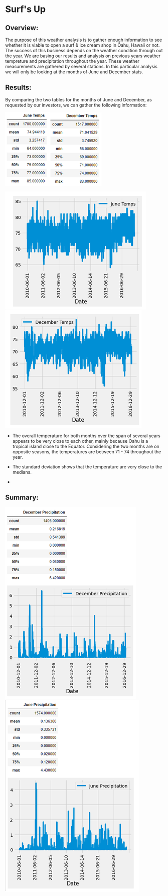 # Surf's Up

## Overview:

The purpose of this weather analysis is to gather enough information to see whether it is viable to open a surf & ice cream shop in Oahu, Hawaii or not.
The success of this business depends on the weather condition through out the year. We are basing our results and analysis on previous years weather tempreture and precipitation throughout the year. These weather measurements are gathered by several stations. In this particular analysis we will only be looking at the months of June and December stats.

## Results:

By comparing the two tables for the months of June and December, as requested by our investors, we can gather the following information:

![](https://github.com/kbehyar/surfs_up/blob/main/Resources/June%20stats.PNG)![](https://github.com/kbehyar/surfs_up/blob/main/Resources/December%20stats.PNG)

![](https://github.com/kbehyar/surfs_up/blob/main/Resources/June%20temp%20plot.PNG)![](https://github.com/kbehyar/surfs_up/blob/main/Resources/December%20temp%20plot.PNG)

- The overall temperature for both months over the span of several years appears to be very close to each other, mainly because Oahu is a tropical island close to the Equator. Considering the two months are on opposite seasons, the temperatures are between 71 - 74 throughout the year.
 
- The standard deviation shows that the temperature are very close to the medians. 

- 

## Summary:

![](https://github.com/kbehyar/surfs_up/blob/main/Resources/December%20Precipitation%20stats%20and%20plot.PNG)
![](https://github.com/kbehyar/surfs_up/blob/main/Resources/June%20precipitation%20stats%20and%20plot.PNG)
